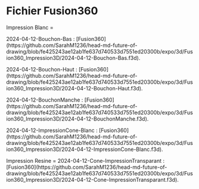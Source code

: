 # Fichier Fusion360

<p>Impression Blanc =</p>
<p>2024-04-12-Bouchon-Bas : [Fusion360](https://github.com/SarahM1236/head-md-future-of-drawing/blob/fe425243ae12ab1fe637d740533d7551ed20300b/expo/3d/Fusion360_Impression3D/2024-04-12-Bouchon-Bas.f3d).
</p>
<p>2024-04-12-Bouchon-Haut : [Fusion360](https://github.com/SarahM1236/head-md-future-of-drawing/blob/fe425243ae12ab1fe637d740533d7551ed20300b/expo/3d/Fusion360_Impression3D/2024-04-12-Bouchon-Haut.f3d).</p>
<p>2024-04-12-BouchonManche : [Fusion360](https://github.com/SarahM1236/head-md-future-of-drawing/blob/fe425243ae12ab1fe637d740533d7551ed20300b/expo/3d/Fusion360_Impression3D/2024-04-12-BouchonManche.f3d).</p>
<p>2024-04-12-ImpressionCone-Blanc : [Fusion360](https://github.com/SarahM1236/head-md-future-of-drawing/blob/fe425243ae12ab1fe637d740533d7551ed20300b/expo/3d/Fusion360_Impression3D/2024-04-12-ImpressionCone-Blanc.f3d).</p>
<p>Impression Resine = 2024-04-12-Cone-ImpressionTransparant : [Fusion360](https://github.com/SarahM1236/head-md-future-of-drawing/blob/fe425243ae12ab1fe637d740533d7551ed20300b/expo/3d/Fusion360_Impression3D/2024-04-12-Cone-ImpressionTransparant.f3d).</p>

